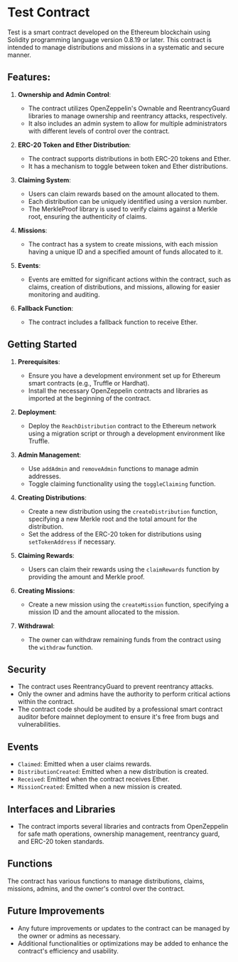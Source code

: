 # Test Contract

Test is a smart contract developed on the Ethereum blockchain using Solidity programming language version 0.8.19 or later. This contract is intended to manage distributions and missions in a systematic and secure manner.

## Features:

1. **Ownership and Admin Control**: 
   - The contract utilizes OpenZeppelin's Ownable and ReentrancyGuard libraries to manage ownership and reentrancy attacks, respectively.
   - It also includes an admin system to allow for multiple administrators with different levels of control over the contract.

2. **ERC-20 Token and Ether Distribution**:
   - The contract supports distributions in both ERC-20 tokens and Ether.
   - It has a mechanism to toggle between token and Ether distributions.

3. **Claiming System**:
   - Users can claim rewards based on the amount allocated to them.
   - Each distribution can be uniquely identified using a version number.
   - The MerkleProof library is used to verify claims against a Merkle root, ensuring the authenticity of claims.

4. **Missions**:
   - The contract has a system to create missions, with each mission having a unique ID and a specified amount of funds allocated to it.

5. **Events**:
   - Events are emitted for significant actions within the contract, such as claims, creation of distributions, and missions, allowing for easier monitoring and auditing.

6. **Fallback Function**:
   - The contract includes a fallback function to receive Ether.

## Getting Started

1. **Prerequisites**:
   - Ensure you have a development environment set up for Ethereum smart contracts (e.g., Truffle or Hardhat).
   - Install the necessary OpenZeppelin contracts and libraries as imported at the beginning of the contract.

2. **Deployment**:
   - Deploy the `ReachDistribution` contract to the Ethereum network using a migration script or through a development environment like Truffle.

3. **Admin Management**:
   - Use `addAdmin` and `removeAdmin` functions to manage admin addresses.
   - Toggle claiming functionality using the `toggleClaiming` function.

4. **Creating Distributions**:
   - Create a new distribution using the `createDistribution` function, specifying a new Merkle root and the total amount for the distribution.
   - Set the address of the ERC-20 token for distributions using `setTokenAddress` if necessary.

5. **Claiming Rewards**:
   - Users can claim their rewards using the `claimRewards` function by providing the amount and Merkle proof.

6. **Creating Missions**:
   - Create a new mission using the `createMission` function, specifying a mission ID and the amount allocated to the mission.

7. **Withdrawal**:
   - The owner can withdraw remaining funds from the contract using the `withdraw` function.

## Security

- The contract uses ReentrancyGuard to prevent reentrancy attacks.
- Only the owner and admins have the authority to perform critical actions within the contract.
- The contract code should be audited by a professional smart contract auditor before mainnet deployment to ensure it's free from bugs and vulnerabilities.

## Events

- `Claimed`: Emitted when a user claims rewards.
- `DistributionCreated`: Emitted when a new distribution is created.
- `Received`: Emitted when the contract receives Ether.
- `MissionCreated`: Emitted when a new mission is created.

## Interfaces and Libraries

- The contract imports several libraries and contracts from OpenZeppelin for safe math operations, ownership management, reentrancy guard, and ERC-20 token standards.

## Functions

The contract has various functions to manage distributions, claims, missions, admins, and the owner's control over the contract.

## Future Improvements

- Any future improvements or updates to the contract can be managed by the owner or admins as necessary.
- Additional functionalities or optimizations may be added to enhance the contract's efficiency and usability.